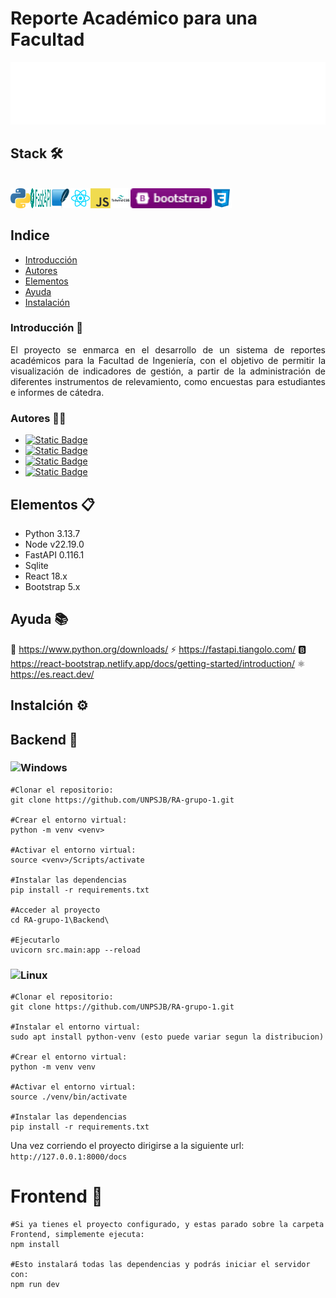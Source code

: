 # Reporte Académico para una Facultad

<img height="100" alt="ReporteAcademico" width="100%" src="README/marquee.svg" />

<div>

## Stack 🛠️
<br>
<img align="left" src="README/icon/python.png" />
<img align="left" src="README/icon/fastAPI.png" width="32" height="32"/>
<img align="left" src="README/icon/SQLite.png" width="32" height="32"/>
<img align="left" src= "README/icon/react.png" widht="32" height="32"/>
<img align="left" src="README/icon/javascript.png" widht="32" height="32"/>
<img align="left" src= "README/icon/Tailwind CSS.png" widht="32" height="32"/>
<img align="left" src= "README/icon/Bootstrap.png" widht="32" height="32"/>
<img align="left" src="README/icon/CSS3.png" width="32" height="32"/>

<br>
</div>
<br>

## Indice
- [Introducción](#introducción)
- [Autores](#autores)
- [Elementos](#elementos)
- [Ayuda](#ayuda)
- [Instalación](#instalación)

### Introducción 📄
<p align="justify">
El proyecto se enmarca en el desarrollo de un sistema de reportes académicos para la Facultad de Ingeniería, con el objetivo de permitir la visualización de indicadores de
gestión, a partir de la administración de diferentes instrumentos de relevamiento, como encuestas para estudiantes e informes de cátedra. 

</p>

### Autores 👨‍💻 
 - [![Static Badge](https://img.shields.io/badge/Lautaro_Lagos-black?logo=GitHub)](https://github.com/FunnLagos2k)
 - [![Static Badge](https://img.shields.io/badge/Lautaro_Moraga-black?logo=GitHub)](https://github.com/Moraga1201)
 - [![Static Badge](https://img.shields.io/badge/Juan_Riquelme-black?logo=GitHub)](https://github.com/Juanownn)
 - [![Static Badge](https://img.shields.io/badge/Agustin_Pacheco-black?logo=GitHub)](https://github.com/aguspacheco)

## Elementos 📋
- Python 3.13.7  
- Node v22.19.0
- FastAPI 0.116.1  
- Sqlite
- React 18.x
- Bootstrap 5.x

## Ayuda 📚
<a> 🐍 https://www.python.org/downloads/ </a>
<a> ⚡ https://fastapi.tiangolo.com/ </a>
<a> 🅱️ https://react-bootstrap.netlify.app/docs/getting-started/introduction/ </a>
<a> ⚛️ https://es.react.dev/ </a>

## Instalción ⚙️
## Backend 🚀
### ![Windows](https://img.shields.io/badge/Windows-0078D6?style=for-the-badge&logo=windows&logoColor=white)
~~~
#Clonar el repositorio:
git clone https://github.com/UNPSJB/RA-grupo-1.git

#Crear el entorno virtual:
python -m venv <venv>

#Activar el entorno virtual:
source <venv>/Scripts/activate

#Instalar las dependencias
pip install -r requirements.txt

#Acceder al proyecto
cd RA-grupo-1\Backend\

#Ejecutarlo 
uvicorn src.main:app --reload
~~~

### ![Linux](https://img.shields.io/badge/Linux-FCC624?style=for-the-badge&logo=linux&logoColor=black)
~~~
#Clonar el repositorio:
git clone https://github.com/UNPSJB/RA-grupo-1.git

#Instalar el entorno virtual:
sudo apt install python-venv (esto puede variar segun la distribucion) 

#Crear el entorno virtual:
python -m venv venv 

#Activar el entorno virtual:
source ./venv/bin/activate

#Instalar las dependencias
pip install -r requirements.txt
~~~

Una vez corriendo el proyecto dirigirse a la siguiente url: `http://127.0.0.1:8000/docs` 

# Frontend 🚀
~~~
#Si ya tienes el proyecto configurado, y estas parado sobre la carpeta Frontend, simplemente ejecuta:
npm install

#Esto instalará todas las dependencias y podrás iniciar el servidor con:
npm run dev
~~~